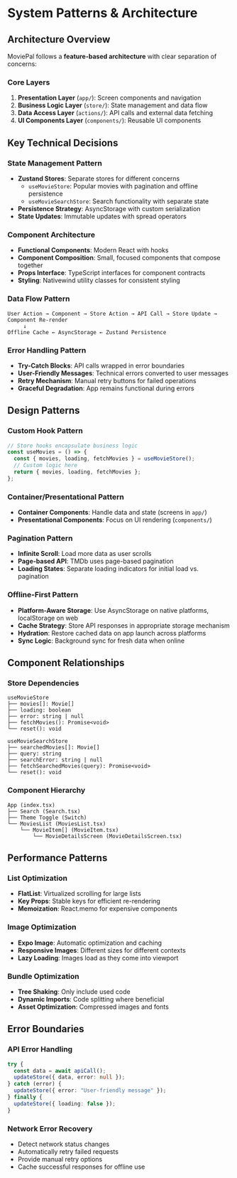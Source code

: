 # System Patterns & Architecture

## Architecture Overview

MoviePal follows a **feature-based architecture** with clear separation of concerns:

### Core Layers

1. **Presentation Layer** (`app/`): Screen components and navigation
2. **Business Logic Layer** (`store/`): State management and data flow
3. **Data Access Layer** (`actions/`): API calls and external data fetching
4. **UI Components Layer** (`components/`): Reusable UI components

## Key Technical Decisions

### State Management Pattern

- **Zustand Stores**: Separate stores for different concerns
  - `useMovieStore`: Popular movies with pagination and offline persistence
  - `useMovieSearchStore`: Search functionality with separate state
- **Persistence Strategy**: AsyncStorage with custom serialization
- **State Updates**: Immutable updates with spread operators

### Component Architecture

- **Functional Components**: Modern React with hooks
- **Component Composition**: Small, focused components that compose together
- **Props Interface**: TypeScript interfaces for component contracts
- **Styling**: Nativewind utility classes for consistent styling

### Data Flow Pattern

```
User Action → Component → Store Action → API Call → Store Update → Component Re-render
     ↓
Offline Cache ← AsyncStorage ← Zustand Persistence
```

### Error Handling Pattern

- **Try-Catch Blocks**: API calls wrapped in error boundaries
- **User-Friendly Messages**: Technical errors converted to user messages
- **Retry Mechanism**: Manual retry buttons for failed operations
- **Graceful Degradation**: App remains functional during errors

## Design Patterns

### Custom Hook Pattern

```typescript
// Store hooks encapsulate business logic
const useMovies = () => {
  const { movies, loading, fetchMovies } = useMovieStore();
  // Custom logic here
  return { movies, loading, fetchMovies };
};
```

### Container/Presentational Pattern

- **Container Components**: Handle data and state (screens in `app/`)
- **Presentational Components**: Focus on UI rendering (`components/`)

### Pagination Pattern

- **Infinite Scroll**: Load more data as user scrolls
- **Page-based API**: TMDb uses page-based pagination
- **Loading States**: Separate loading indicators for initial load vs. pagination

### Offline-First Pattern

- **Platform-Aware Storage**: Use AsyncStorage on native platforms, localStorage on web
- **Cache Strategy**: Store API responses in appropriate storage mechanism
- **Hydration**: Restore cached data on app launch across platforms
- **Sync Logic**: Background sync for fresh data when online

## Component Relationships

### Store Dependencies

```
useMovieStore
├── movies[]: Movie[]
├── loading: boolean
├── error: string | null
├── fetchMovies(): Promise<void>
└── reset(): void

useMovieSearchStore
├── searchedMovies[]: Movie[]
├── query: string
├── searchError: string | null
├── fetchSearchedMovies(query): Promise<void>
└── reset(): void
```

### Component Hierarchy

```
App (index.tsx)
├── Search (Search.tsx)
├── Theme Toggle (Switch)
└── MoviesList (MoviesList.tsx)
    └── MovieItem[] (MovieItem.tsx)
        └── MovieDetailsScreen (MovieDetailsScreen.tsx)
```

## Performance Patterns

### List Optimization

- **FlatList**: Virtualized scrolling for large lists
- **Key Props**: Stable keys for efficient re-rendering
- **Memoization**: React.memo for expensive components

### Image Optimization

- **Expo Image**: Automatic optimization and caching
- **Responsive Images**: Different sizes for different contexts
- **Lazy Loading**: Images load as they come into viewport

### Bundle Optimization

- **Tree Shaking**: Only include used code
- **Dynamic Imports**: Code splitting where beneficial
- **Asset Optimization**: Compressed images and fonts

## Error Boundaries

### API Error Handling

```typescript
try {
  const data = await apiCall();
  updateStore({ data, error: null });
} catch (error) {
  updateStore({ error: "User-friendly message" });
} finally {
  updateStore({ loading: false });
}
```

### Network Error Recovery

- Detect network status changes
- Automatically retry failed requests
- Provide manual retry options
- Cache successful responses for offline use
